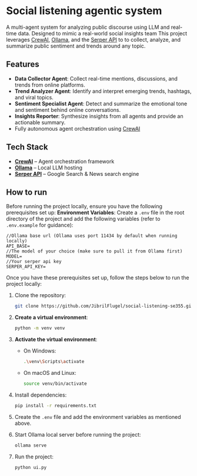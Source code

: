 # Social listening agentic system

A multi-agent system for analyzing public discourse using LLM and real-time data. Designed to mimic a real-world social insights team
This project leverages [CrewAI](https://crewai.com/), [Ollama](https://ollama.com/), and the [Serper API](https://serper.dev/) to to collect, analyze, and summarize public sentiment and trends around any topic.

## Features

- **Data Collector Agent**: Collect real-time mentions, discussions, and trends from online platforms.
- **Trend Analyzer Agent**: Identify and interpret emerging trends, hashtags, and viral topics.
- **Sentiment Specialist Agent**: Detect and summarize the emotional tone and sentiment behind online conversations.
- **Insights Reporter**: Synthesize insights from all agents and provide an actionable summary.
- Fully autonomous agent orchestration using [CrewAI](https://crewai.com/)

## Tech Stack

- **[CrewAI](https://crewai.com/)** – Agent orchestration framework
- **[Ollama](https://ollama.com/)** – Local LLM hosting
- **[Serper API](https://serper.dev/)** – Google Search & News search engine

## How to run

Before running the project locally, ensure you have the following prerequisites set up:
**Environment Variables**: Create a `.env` file in the root directory of the project and add the following variables (refer to `.env.example` for guidance):

```env
//Ollama base url (Ollama uses port 11434 by default when running locally)
API_BASE=
//The model of your choice (make sure to pull it from Ollama first)
MODEL=
//Your serper api key
SERPER_API_KEY=
```

Once you have these prerequisites set up, follow the steps below to run the project locally:

1. Clone the repository:
   ```bash
   git clone https://github.com/JibrilFlugel/social-listening-se355.git
   ```
2. **Create a virtual environment**:

   ```bash
   python -m venv venv
   ```

3. **Activate the virtual environment**:

   - On Windows:
     ```bash
     .\venv\Scripts\activate
     ```
   - On macOS and Linux:
     ```bash
     source venv/bin/activate
     ```

4. Install dependencies:
   ```bash
   pip install -r requirements.txt
   ```
5. Create the `.env` file and add the environment variables as mentioned above.

6. Start Ollama local server before running the project:

   ```bash
   ollama serve
   ```

7. Run the project:
   ```bash
   python ui.py
   ```
